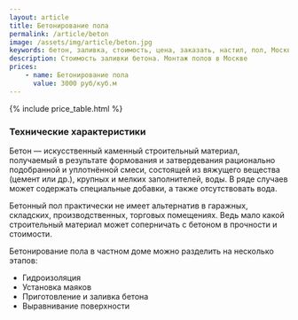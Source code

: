 ```yaml
---
layout: article
title: Бетонирование пола
permalink: /article/beton
image: /assets/img/article/beton.jpg
keywords: бетон, заливка, стоимость, цена, заказать, настил, пол, Москва, Королёв
description: Стоимость заливки бетона. Монтаж полов в Москве
prices:
    - name: Бетонирование пола
      value: 3000 руб/куб.м
---
```

{% include price_table.html %}

### Технические характеристики

Бетон — искусственный каменный строительный материал, получаемый в результате формования и затвердевания рационально подобранной и уплотнённой смеси, состоящей из вяжущего вещества (цемент или др.), крупных и мелких заполнителей, воды. В ряде случаев может содержать специальные добавки, а также отсутствовать вода.

Бетонный пол практически не имеет альтернатив в гаражных, складских, производственных, торговых помещениях. Ведь мало какой строительный материал может соперничать с бетоном в прочности и стоимости.

Бетонирование пола в частном доме можно разделить на несколько этапов:
- Гидроизоляция
- Установка маяков
- Приготовление и заливка бетона
- Выравнивание поверхности